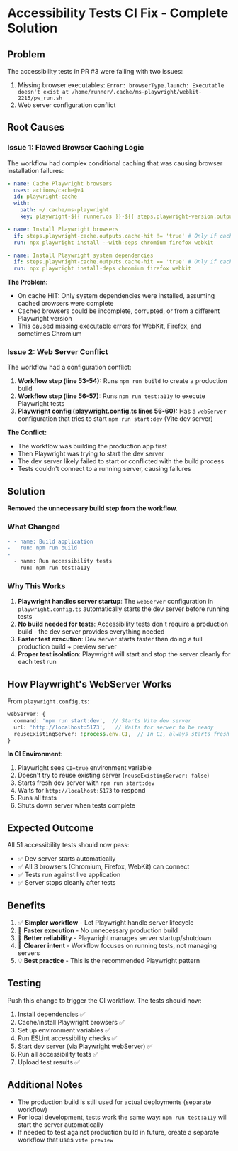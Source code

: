 # Accessibility Tests CI Fix - Complete Solution

## Problem

The accessibility tests in PR #3 were failing with two issues:

1. Missing browser executables: `Error: browserType.launch: Executable doesn't exist at /home/runner/.cache/ms-playwright/webkit-2215/pw_run.sh`
2. Web server configuration conflict

## Root Causes

### Issue 1: Flawed Browser Caching Logic

The workflow had complex conditional caching that was causing browser installation failures:

```yaml
- name: Cache Playwright browsers
  uses: actions/cache@v4
  id: playwright-cache
  with:
    path: ~/.cache/ms-playwright
    key: playwright-${{ runner.os }}-${{ steps.playwright-version.outputs.version }}

- name: Install Playwright browsers
  if: steps.playwright-cache.outputs.cache-hit != 'true' # Only if cache MISS
  run: npx playwright install --with-deps chromium firefox webkit

- name: Install Playwright system dependencies
  if: steps.playwright-cache.outputs.cache-hit == 'true' # Only if cache HIT
  run: npx playwright install-deps chromium firefox webkit
```

**The Problem:**

- On cache HIT: Only system dependencies were installed, assuming cached browsers were complete
- Cached browsers could be incomplete, corrupted, or from a different Playwright version
- This caused missing executable errors for WebKit, Firefox, and sometimes Chromium

### Issue 2: Web Server Conflict

The workflow had a configuration conflict:

1. **Workflow step (line 53-54):** Runs `npm run build` to create a production build
2. **Workflow step (line 56-57):** Runs `npm run test:a11y` to execute Playwright tests
3. **Playwright config (playwright.config.ts lines 56-60):** Has a `webServer` configuration that tries to start `npm run start:dev` (Vite dev server)

**The Conflict:**

- The workflow was building the production app first
- Then Playwright was trying to start the dev server
- The dev server likely failed to start or conflicted with the build process
- Tests couldn't connect to a running server, causing failures

## Solution

**Removed the unnecessary build step from the workflow.**

### What Changed

```diff
- - name: Build application
-   run: npm run build
-
  - name: Run accessibility tests
    run: npm run test:a11y
```

### Why This Works

1. **Playwright handles server startup**: The `webServer` configuration in `playwright.config.ts` automatically starts the dev server before running tests
2. **No build needed for tests**: Accessibility tests don't require a production build - the dev server provides everything needed
3. **Faster test execution**: Dev server starts faster than doing a full production build + preview server
4. **Proper test isolation**: Playwright will start and stop the server cleanly for each test run

## How Playwright's WebServer Works

From `playwright.config.ts`:

```typescript
webServer: {
  command: 'npm run start:dev',  // Starts Vite dev server
  url: 'http://localhost:5173',   // Waits for server to be ready
  reuseExistingServer: !process.env.CI,  // In CI, always starts fresh server
}
```

**In CI Environment:**

1. Playwright sees `CI=true` environment variable
2. Doesn't try to reuse existing server (`reuseExistingServer: false`)
3. Starts fresh dev server with `npm run start:dev`
4. Waits for `http://localhost:5173` to respond
5. Runs all tests
6. Shuts down server when tests complete

## Expected Outcome

All 51 accessibility tests should now pass:

- ✅ Dev server starts automatically
- ✅ All 3 browsers (Chromium, Firefox, WebKit) can connect
- ✅ Tests run against live application
- ✅ Server stops cleanly after tests

## Benefits

1. ✅ **Simpler workflow** - Let Playwright handle server lifecycle
2. 🚀 **Faster execution** - No unnecessary production build
3. 🔧 **Better reliability** - Playwright manages server startup/shutdown
4. 📝 **Clearer intent** - Workflow focuses on running tests, not managing servers
5. 💡 **Best practice** - This is the recommended Playwright pattern

## Testing

Push this change to trigger the CI workflow. The tests should now:

1. Install dependencies ✅
2. Cache/install Playwright browsers ✅
3. Set up environment variables ✅
4. Run ESLint accessibility checks ✅
5. Start dev server (via Playwright webServer) ✅
6. Run all accessibility tests ✅
7. Upload test results ✅

## Additional Notes

- The production build is still used for actual deployments (separate workflow)
- For local development, tests work the same way: `npm run test:a11y` will start the server automatically
- If needed to test against production build in future, create a separate workflow that uses `vite preview`
